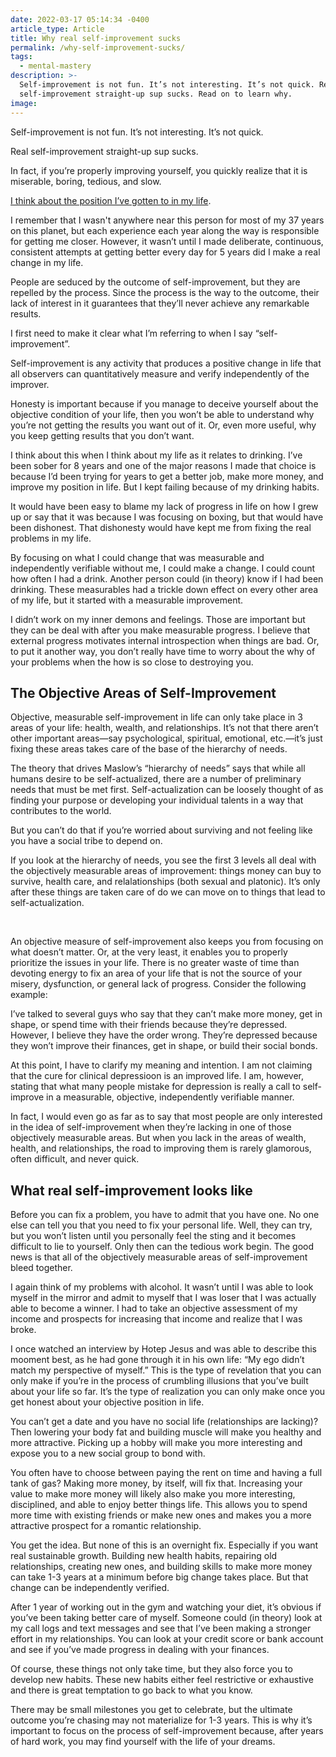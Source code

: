 ```yaml
---
date: 2022-03-17 05:14:34 -0400
article_type: Article
title: Why real self-improvement sucks
permalink: /why-self-improvement-sucks/
tags:
  - mental-mastery
description: >-
  Self-improvement is not fun. It’s not interesting. It’s not quick. Real
  self-improvement straight-up sup sucks. Read on to learn why.
image:
---
```

Self-improvement is not fun. It’s not interesting. It’s not quick.

Real self-improvement straight-up sup sucks.

In fact, if you’re properly improving yourself, you quickly realize that it is miserable, boring, tedious, and slow.

[I think about the position I’ve gotten to in my life](/change-your-life/).

I remember that I wasn't anywhere near this person for most of my 37 years on this planet, but each experience each year along the way is responsible for getting me closer. However, it wasn’t until I made deliberate, continuous, consistent attempts at getting better every day for 5 years did I make a real change in my life.

People are seduced by the outcome of self-improvement, but they are repelled by the process. Since the process is the way to the outcome, their lack of interest in it guarantees that they’ll never achieve any remarkable results.

I first need to make it clear what I’m referring to when I say “self-improvement”.&nbsp;

Self-improvement is any activity that produces a positive change in life that all observers can quantitatively measure and verify independently of the improver.&nbsp;

Honesty is important because if you manage to deceive yourself about the objective condition of your life, then you won’t be able to understand why you’re not getting the results you want out of it. Or, even more useful, why you keep getting results that you don’t want.

I think about this when I think about my life as it relates to drinking. I’ve been sober for 8 years and one of the major reasons I made that choice is because I’d been trying for years to get a better job, make more money, and improve my position in life. But I kept failing because of my drinking habits.

It would have been easy to blame my lack of progress in life on how I grew up or say that it was because I was focusing on boxing, but that would have been dishonest. That dishonesty would have kept me from fixing the real problems in my life.&nbsp;

By focusing on what I could change that was measurable and independently verifiable without me, I could make a change. I could count how often I had a drink. Another person could (in theory) know if I had been drinking. These measurables had a trickle down effect on every other area of my life, but it started with a measurable improvement.

I didn’t work on my inner demons and feelings. Those are important but they can be deal with after you make measurable progress. I believe that external progress motivates internal introspection when things are bad. Or, to put it another way, you don’t really have time to worry about the why of your problems when the how is so close to destroying you.

## The Objective Areas of Self-Improvement

Objective, measurable self-improvement in life can only take place in 3 areas of your life: health, wealth, and relationships. It’s not that there aren’t other important areas—say psychological, spiritual, emotional, etc.—it’s just fixing these areas takes care of the base of the hierarchy of needs.

The theory that drives Maslow’s “hierarchy of needs” says that while all humans desire to be self-actualized, there are a number of preliminary needs that must be met first. Self-actualization can be loosely thought of as finding your purpose or developing your individual talents in a way that contributes to the world.

But you can’t do that if you’re worried about surviving and not feeling like you have a social tribe to depend on.&nbsp;

If you look at the hierarchy of needs, you see the first 3 levels all deal with the objectively measurable areas of improvement: things money can buy to survive, health care, and relalationships (both sexual and platonic). It’s only after these things are taken care of do we can move on to things that lead to self-actualization.

&nbsp;

An objective measure of self-improvement also keeps you from focusing on what doesn’t matter. Or, at the very least, it enables you to properly prioritize the issues in your life. There is no greater waste of time than devoting energy to fix an area of your life that is not the source of your misery, dysfunction, or general lack of progress. Consider the following example:

I’ve talked to several guys who say that they can’t make more money, get in shape, or spend time with their friends because they’re depressed. However, I believe they have the order wrong. They’re depressed because they won’t improve their finances, get in shape, or build their social bonds.

At this point, I have to clarify my meaning and intention. I am not claiming that the cure for clinical depressioon is an improved life. I am, however, stating that what many people mistake for depression is really a call to self-improve in a measurable, objective, independently verifiable manner.

In fact, I would even go as far as to say that most people are only interested in the idea of self-improvement when they’re lacking in one of those objectively measurable areas. But when you lack in the areas of wealth, health, and relationships, the road to improving them is rarely glamorous, often difficult, and never quick.

## What real self-improvement looks like

Before you can fix a problem, you have to admit that you have one. No one else can tell you that you need to fix your personal life. Well, they can try, but you won’t listen until you personally feel the sting and it becomes difficult to lie to yourself. Only then can the tedious work begin. The good news is that all of the objectively measurable areas of self-improvement bleed together.

I again think of my problems with alcohol. It wasn’t until I was able to look myself in the mirror and admit to myself that I was loser that I was actually able to become a winner. I had to take an objective assessment of my income and prospects for increasing that income and realize that I was broke.

I once watched an interview by Hotep Jesus and was able to describe this mooment best, as he had gone through it in his own life: “My ego didn’t match my perspective of myself.” This is the type of revelation that you can only make if you’re in the process of crumbling illusions that you’ve built about your life so far. It’s the type of realization you can only make once you get honest about your objective position in life.

You can’t get a date and you have no social life (relationships are lacking)? Then lowering your body fat and building muscle will make you healthy and more attractive. Picking up a hobby will make you more interesting and expose you to a new social group to bond with.

You often have to choose between paying the rent on time and having a full tank of gas? Making more money, by itself, will fix that. Increasing your value to make more money will likely also make you more interesting, disciplined, and able to enjoy better things life. This allows you to spend more time with existing friends or make new ones and makes you a more attractive prospect for a romantic relationship.

You get the idea. But none of this is an overnight fix. Especially if you want real sustainable growth. Building new health habits, repairing old relationships, creating new ones, and building skills to make more money can take 1-3 years at a minimum before big change takes place. But that change can be independently verified.

After 1 year of working out in the gym and watching your diet, it’s obvious if you’ve been taking better care of myself. Someone could (in theory) look at my call logs and text messages and see that I’ve been making a stronger effort in my relationships. You can look at your credit score or bank account and see if you’ve made progress in dealing with your finances.

Of course, these things not only take time, but they also force you to develop new habits. These new habits either feel restrictive or exhaustive and there is great temptation to go back to what you know.

There may be small milestones you get to celebrate, but the ultimate outcome you’re chasing may not materialize for 1-3 years. This is why it’s important to focus on the process of self-improvement because, after years of hard work, you may find yourself with the life of your dreams.&nbsp;
